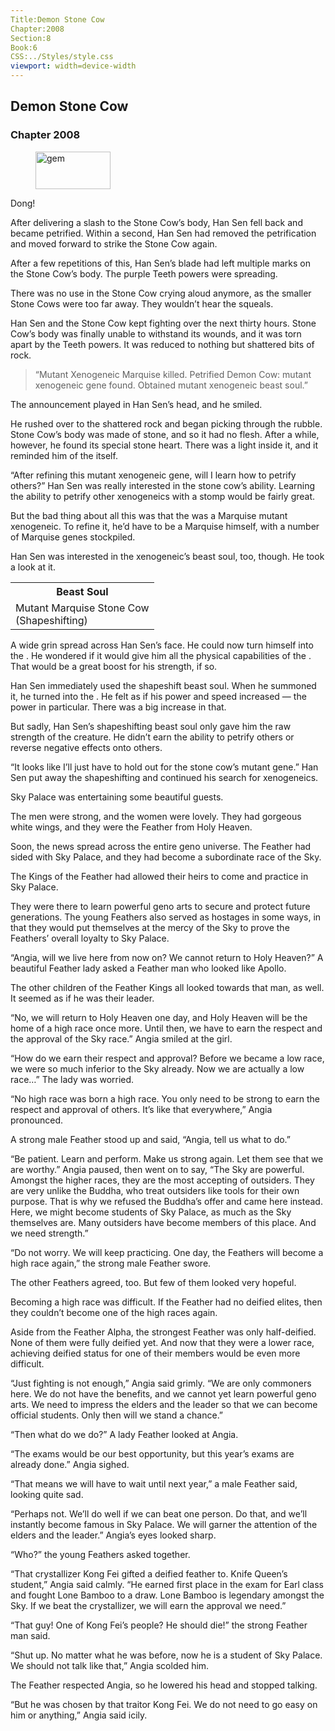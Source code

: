 ```yaml
---
Title:Demon Stone Cow
Chapter:2008
Section:8
Book:6
CSS:../Styles/style.css
viewport: width=device-width
---
```


## Demon Stone Cow
### Chapter 2008

<figure>
	<img src="../Images/gem.gif" alt="gem" id="gem" width="120" height="60" />
</figure>



Dong!

After delivering a slash to the Stone Cow’s body, Han Sen fell back and became petrified. Within a second, Han Sen had removed the petrification and moved forward to strike the Stone Cow again.

After a few repetitions of this, Han Sen’s blade had left multiple marks on the Stone Cow’s body. The purple Teeth powers were spreading.

There was no use in the Stone Cow crying aloud anymore, as the smaller Stone Cows were too far away. They wouldn’t hear the squeals.

Han Sen and the Stone Cow kept fighting over the next thirty hours. Stone Cow’s body was finally unable to withstand its wounds, and it was torn apart by the Teeth powers. It was reduced to nothing but shattered bits of rock.

> “Mutant Xenogeneic Marquise killed. Petrified Demon Cow: mutant xenogeneic gene found. Obtained mutant xenogeneic beast soul.”

The announcement played in Han Sen’s head, and he smiled.

He rushed over to the shattered rock and began picking through the rubble. Stone Cow’s body was made of stone, and so it had no flesh. After a while, however, he found its special stone heart. There was a light inside it, and it reminded him of the itself.

“After refining this mutant xenogeneic gene, will I learn how to petrify others?” Han Sen was really interested in the stone cow’s ability. Learning the ability to petrify other xenogeneics with a stomp would be fairly great.

But the bad thing about all this was that the  was a Marquise mutant xenogeneic. To refine it, he’d have to be a Marquise himself, with a number of Marquise genes stockpiled.

Han Sen was interested in the xenogeneic’s beast soul, too, though. He took a look at it.

<div class="tables">
	<table class="beast">
		<tr>
			<th>Beast Soul</th>
		</tr><tr>
			<td>Mutant Marquise Stone Cow<br>
				<span class="type">(Shapeshifting)</span>
			</td>
		</tr>
	</table>
	<!-- Mutant beast soul: Shapeshift-type -->
</div>

A wide grin spread across Han Sen’s face. He could now turn himself into the . He wondered if it would give him all the physical capabilities of the . That would be a great boost for his strength, if so.

Han Sen immediately used the shapeshift  beast soul. When he summoned it, he turned into the . He felt as if his power and speed increased — the power in particular. There was a big increase in that.

But sadly, Han Sen’s shapeshifting beast soul only gave him the raw strength of the creature. He didn’t earn the ability to petrify others or reverse negative effects onto others.

“It looks like I’ll just have to hold out for the stone cow’s mutant gene.” Han Sen put away the shapeshifting and continued his search for xenogeneics.

Sky Palace was entertaining some beautiful guests.

The men were strong, and the women were lovely. They had gorgeous white wings, and they were the Feather from Holy Heaven.

Soon, the news spread across the entire geno universe. The Feather had sided with Sky Palace, and they had become a subordinate race of the Sky.

The Kings of the Feather had allowed their heirs to come and practice in Sky Palace.

They were there to learn powerful geno arts to secure and protect future generations. The young Feathers also served as hostages in some ways, in that they would put themselves at the mercy of the Sky to prove the Feathers’ overall loyalty to Sky Palace.

“Angia, will we live here from now on? We cannot return to Holy Heaven?” A beautiful Feather lady asked a Feather man who looked like Apollo.

The other children of the Feather Kings all looked towards that man, as well. It seemed as if he was their leader.

“No, we will return to Holy Heaven one day, and Holy Heaven will be the home of a high race once more. Until then, we have to earn the respect and the approval of the Sky race.” Angia smiled at the girl.

“How do we earn their respect and approval? Before we became a low race, we were so much inferior to the Sky already. Now we are actually a low race…” The lady was worried.

“No high race was born a high race. You only need to be strong to earn the respect and approval of others. It’s like that everywhere,” Angia pronounced.

A strong male Feather stood up and said, “Angia, tell us what to do.”

“Be patient. Learn and perform. Make us strong again. Let them see that we are worthy.” Angia paused, then went on to say, “The Sky are powerful. Amongst the higher races, they are the most accepting of outsiders. They are very unlike the Buddha, who treat outsiders like tools for their own purpose. That is why we refused the Buddha’s offer and came here instead. Here, we might become students of Sky Palace, as much as the Sky themselves are. Many outsiders have become members of this place. And we need strength.”

“Do not worry. We will keep practicing. One day, the Feathers will become a high race again,” the strong male Feather swore.

The other Feathers agreed, too. But few of them looked very hopeful.

Becoming a high race was difficult. If the Feather had no deified elites, then they couldn’t become one of the high races again.

Aside from the Feather Alpha, the strongest Feather was only half-deified. None of them were fully deified yet. And now that they were a lower race, achieving deified status for one of their members would be even more difficult.

“Just fighting is not enough,” Angia said grimly. “We are only commoners here. We do not have the benefits, and we cannot yet learn powerful geno arts. We need to impress the elders and the leader so that we can become official students. Only then will we stand a chance.”

“Then what do we do?” A lady Feather looked at Angia.

“The exams would be our best opportunity, but this year’s exams are already done.” Angia sighed.

“That means we will have to wait until next year,” a male Feather said, looking quite sad.

“Perhaps not. We’ll do well if we can beat one person. Do that, and we’ll instantly become famous in Sky Palace. We will garner the attention of the elders and the leader.” Angia’s eyes looked sharp.

“Who?” the young Feathers asked together.

“That crystallizer Kong Fei gifted a deified feather to. Knife Queen’s student,” Angia said calmly. “He earned first place in the exam for Earl class and fought Lone Bamboo to a draw. Lone Bamboo is legendary amongst the Sky. If we beat the crystallizer, we will earn the approval we need.”

“That guy! One of Kong Fei’s people? He should die!” the strong Feather man said.

“Shut up. No matter what he was before, now he is a student of Sky Palace. We should not talk like that,” Angia scolded him.

The Feather respected Angia, so he lowered his head and stopped talking.

“But he was chosen by that traitor Kong Fei. We do not need to go easy on him or anything,” Angia said icily.